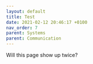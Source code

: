 ```yaml
---
layout: default
title: Test
date: 2021-02-12 20:46:17 +0100
nav_order: 7
parent: Systems
parent: Communication
---
```


Will this page show up twice?